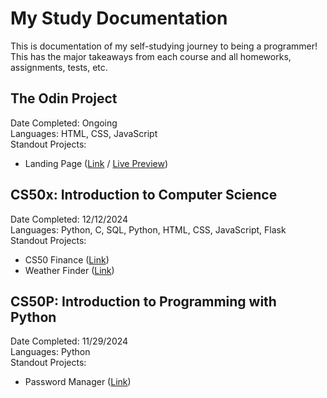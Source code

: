 # My Study Documentation
This is documentation of my self-studying journey to being a programmer! This has the major takeaways from each course and all homeworks, assignments, tests, etc.

## The Odin Project
Date Completed: Ongoing  
Languages: HTML, CSS, JavaScript  
Standout Projects:
- Landing Page ([Link](https://github.com/kyeung36220/landing-page) / [Live Preview](https://kyeung36220.github.io/landing-page/))

## CS50x: Introduction to Computer Science
Date Completed: 12/12/2024  
Languages: Python, C, SQL, Python, HTML, CSS, JavaScript, Flask  
Standout Projects: 
- CS50 Finance ([Link](https://github.com/kyeung36220/Study/tree/main/CS50x/Lecture9/finance))
- Weather Finder ([Link](https://github.com/kyeung36220/study.github.io/tree/main/CS50x/Final_Project))

## CS50P: Introduction to Programming with Python
Date Completed: 11/29/2024  
Languages: Python  
Standout Projects:
- Password Manager ([Link](https://github.com/kyeung36220/Study/tree/main/CS50P/Final_Project))
